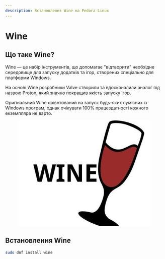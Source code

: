 ```yaml
---
description: Встановлення Wine на Fedora Linux
---
```


# Wine

## **Що таке Wine?**

Wine — це набір інструментів, що допомагає "відтворити" необхідне середовище для запуску додатків та ігор, створених спеціально для платформи Windows.

На основі Wine розробники Valve створили та вдосконалили аналог під назвою Proton, який значно покращив якість запуску ігор.

Оригінальний Wine орієнтований на запуск будь-яких сумісних із Windows програм, однак очікувати 100% працездатності кожного екземпляра не варто.

<figure><img src="../../.gitbook/assets/image (41).png" alt=""><figcaption></figcaption></figure>

## Встановлення Wine

```bash
sudo dnf install wine
```
